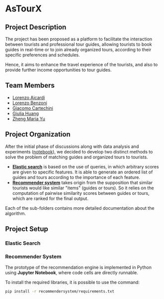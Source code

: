 # AsTourX

## Project Description
The project has been proposed as a platform to facilitate the interaction
between tourists and professional tour guides, 
allowing tourists to book guides in real-time or to join already organized tours, 
according to their specific preferences and schedules. 

Hence, it aims to enhance the travel experience of the tourists, 
and also to provide further income opportunities to tour guides.

## Team Members
- [Lorenzo Aicardi](https://github.com/LorenzoAicardi)
- [Lorenzo Benzoni](https://github.com/lorebenzo)
- [Giacomo Cartechini](https://github.com/Ax-Time)
- [Giulia Huang](https://github.com/giuliahuang)
- [Zheng Maria Yu](https://github.com/Trixyz28)


## Project Organization
After the initial phase of discussions along with data analysis and experiments ([notebook](notebook.ipynb)), 
we decided to develop two distinct methods to solve the problem of
matching guides and organized tours to tourists. 
- [**Elastic search**](/elasticsearch) is based on the use of queries, in which
arbitrary scores are given to specific features. It is able to generate an ordered list of guides and tours
according to the importance of each feature.
- [**Recommender system**](/recommendersystem) takes origin from the supposition that similar tourists would like similar "items" 
(guides or tours). So it relies on the computation of pairwise similarity scores between guides or tours, which are ranked
for the final output.

Each of the sub-folders contains more detailed documentation about the algorithm.

## Project Setup

### Elastic Search



### Recommender System
The prototype of the recommendation engine is implemented in Python using **Jupyter Notebook**, 
where code cells are directly runnable. 

To install the required libraries, it is possible to use the command:
```sh
pip install -r recommendersystem/requirements.txt
```